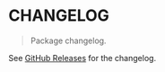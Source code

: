 # CHANGELOG

> Package changelog.

See [GitHub Releases](https://github.com/stdlib-js/stats-anova1/releases) for the changelog.